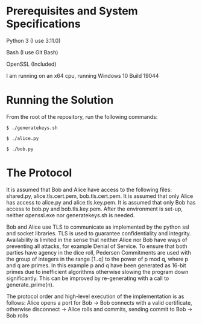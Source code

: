 # Prerequisites and System Specifications

Python 3 (I use 3.11.0)

Bash (I use Git Bash)

OpenSSL (Included)

I am running on an x64 cpu, running Windows 10 Build 19044

# Running the Solution

From the root of the repository, run the following commands:

`$ ./generatekeys.sh`

`$ ./alice.py`

`$ ./bob.py`

# The Protocol

It is assumed that Bob and Alice have access to the following files: shared.py, alice.tls.cert.pem, bob.tls.cert.pem. It is assumed that only Alice has access to alice.py and alice.tls.key.pem. It is assumed that only Bob has access to bob.py and bob.tls.key.pem. After the environment is set-up, neither openssl.exe nor generatekeys.sh is needed.

Bob and Alice use TLS to communicate as implemented by the python ssl and socket libraries. TLS is used to guarantee confidentiality and integrity. Availability is limited in the sense that neither Alice nor Bob have ways of preventing all attacks, for example Denial of Service. To ensure that both parties have agency in the dice roll, Pedersen Commitments are used with the group of integers in the range [1..q] to the power of p mod q, where p and q are primes. In this example p and q have been generated as 16-bit primes due to inefficient algorithms otherwise slowing the program down significantly. This can be improved by re-generating with a call to generate_prime(n).

The protocol order and high-level execution of the implementation is as follows: Alice opens a port for Bob -> Bob connects with a valid certificate, otherwise disconnect -> Alice rolls and commits, sending commit to Bob -> Bob rolls